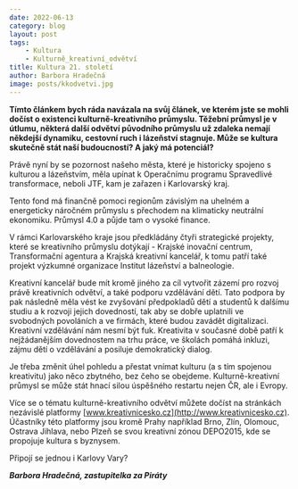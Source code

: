```yaml
---
date: 2022-06-13
category: blog
layout: post
tags:
    - Kultura
    - Kulturně_kreativní_odvětví
title: Kultura 21. století
author: Barbora Hradečná
image: posts/kkodvetvi.jpg
---
```

**Tímto článkem bych ráda navázala na svůj článek, ve kterém jste se mohli dočíst o existenci kulturně-kreativního průmyslu. Těžební průmysl je v útlumu, některá další odvětví původního průmyslu už zdaleka nemají někdejší dynamiku, cestovní ruch i lázeňství stagnuje. Může se kultura skutečně stát naší budoucností? A jaký má potenciál?**

Právě nyní by se pozornost našeho města, které je historicky spojeno s kulturou a lázeňstvím, měla upínat k Operačnímu programu Spravedlivé transformace, neboli JTF, kam je zařazen i Karlovarský kraj.

Tento fond má finančně pomoci regionům závislým na uhelném a energeticky náročném průmyslu s přechodem na klimaticky neutrální ekonomiku. Průmysl 4.0 a půjde tam o vysoké finance.

V rámci Karlovarského kraje jsou předkládány čtyři strategické projekty, které se kreativního průmyslu dotýkají - Krajské inovační centrum, Transformační agentura a Krajská kreativní kancelář, k tomu patří také projekt výzkumné organizace Institut lázeňství a balneologie.

Kreativní kancelář bude mít kromě jiného za cíl vytvořit zázemí pro rozvoj právě kreativních odvětví, a také podporu vzdělávání dětí. Tato podpora by pak následně měla vést ke zvyšování předpokladů dětí a studentů k dalšímu studiu a k rozvoji jejich dovedností, tak aby se dobře uplatnili ve svobodných povoláních a ve firmách, které budou zavádět digitalizaci. Kreativní vzdělávání nám nesmí být fuk. Kreativita v současné době patří k nejžádanějším dovednostem na trhu práce, ve školách pomáhá inkluzi, zájmu dětí o vzdělávání a posiluje demokratický dialog.

Je třeba změnit úhel pohledu a přestat vnímat kulturu (a s tím spojenou kreativitu) jako něco zbytného, bez čeho se obejdeme. Kulturně-kreativní průmysl se může stát hnací silou úspěšného restartu nejen ČR, ale i Evropy.

Více se o tématu kulturně-kreativního odvětví můžete dočíst na stránkách nezávislé platformy [www.kreativnicesko.cz](http://www.kreativnicesko.cz). Účastníky této platformy jsou kromě Prahy například Brno, Zlín, Olomouc, Ostrava Jihlava, nebo Plzeň se svou kreativní zónou DEPO2015, kde se propojuje kultura s byznysem.

Připojí se jednou i Karlovy Vary?

***Barbora Hradečná, zastupitelka za Piráty***

